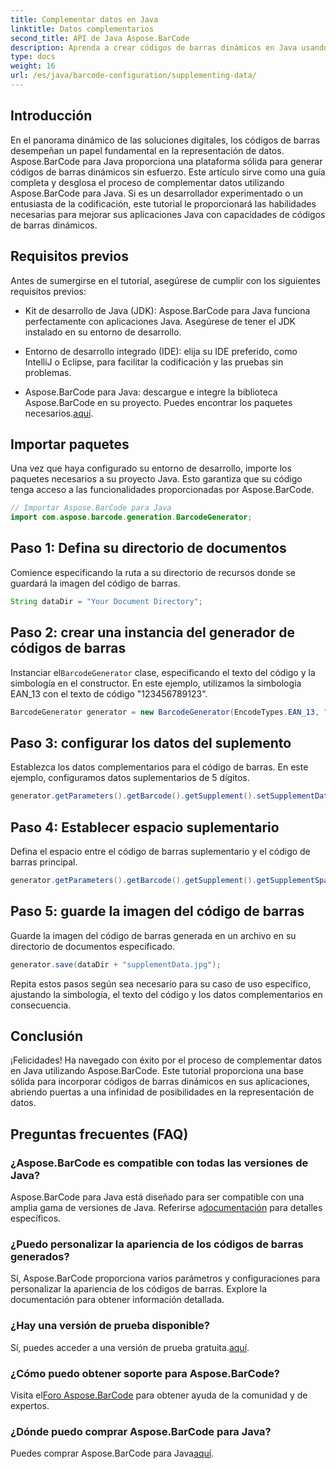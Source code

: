 ```yaml
---
title: Complementar datos en Java
linktitle: Datos complementarios
second_title: API de Java Aspose.BarCode
description: Aprenda a crear códigos de barras dinámicos en Java usando Aspose.BarCode. Guía paso a paso para complementar datos con simbología EAN_13.
type: docs
weight: 16
url: /es/java/barcode-configuration/supplementing-data/
---
```


## Introducción

En el panorama dinámico de las soluciones digitales, los códigos de barras desempeñan un papel fundamental en la representación de datos. Aspose.BarCode para Java proporciona una plataforma sólida para generar códigos de barras dinámicos sin esfuerzo. Este artículo sirve como una guía completa y desglosa el proceso de complementar datos utilizando Aspose.BarCode para Java. Si es un desarrollador experimentado o un entusiasta de la codificación, este tutorial le proporcionará las habilidades necesarias para mejorar sus aplicaciones Java con capacidades de códigos de barras dinámicos.

## Requisitos previos

Antes de sumergirse en el tutorial, asegúrese de cumplir con los siguientes requisitos previos:

- Kit de desarrollo de Java (JDK): Aspose.BarCode para Java funciona perfectamente con aplicaciones Java. Asegúrese de tener el JDK instalado en su entorno de desarrollo.

- Entorno de desarrollo integrado (IDE): elija su IDE preferido, como IntelliJ o Eclipse, para facilitar la codificación y las pruebas sin problemas.

- Aspose.BarCode para Java: descargue e integre la biblioteca Aspose.BarCode en su proyecto. Puedes encontrar los paquetes necesarios.[aquí](https://releases.aspose.com/barcode/java/).

## Importar paquetes

Una vez que haya configurado su entorno de desarrollo, importe los paquetes necesarios a su proyecto Java. Esto garantiza que su código tenga acceso a las funcionalidades proporcionadas por Aspose.BarCode.

```java
// Importar Aspose.BarCode para Java
import com.aspose.barcode.generation.BarcodeGenerator;
```

## Paso 1: Defina su directorio de documentos

Comience especificando la ruta a su directorio de recursos donde se guardará la imagen del código de barras.

```java
String dataDir = "Your Document Directory";
```

## Paso 2: crear una instancia del generador de códigos de barras

 Instanciar el`BarcodeGenerator` clase, especificando el texto del código y la simbología en el constructor. En este ejemplo, utilizamos la simbología EAN_13 con el texto de código "123456789123".

```java
BarcodeGenerator generator = new BarcodeGenerator(EncodeTypes.EAN_13, "123456789123");
```

## Paso 3: configurar los datos del suplemento

Establezca los datos complementarios para el código de barras. En este ejemplo, configuramos datos suplementarios de 5 dígitos.

```java
generator.getParameters().getBarcode().getSupplement().setSupplementData("12345");
```

## Paso 4: Establecer espacio suplementario

Defina el espacio entre el código de barras suplementario y el código de barras principal.

```java
generator.getParameters().getBarcode().getSupplement().getSupplementSpace().setPoint(2.0f);
```

## Paso 5: guarde la imagen del código de barras

Guarde la imagen del código de barras generada en un archivo en su directorio de documentos especificado.

```java
generator.save(dataDir + "supplementData.jpg");
```

Repita estos pasos según sea necesario para su caso de uso específico, ajustando la simbología, el texto del código y los datos complementarios en consecuencia.

## Conclusión

¡Felicidades! Ha navegado con éxito por el proceso de complementar datos en Java utilizando Aspose.BarCode. Este tutorial proporciona una base sólida para incorporar códigos de barras dinámicos en sus aplicaciones, abriendo puertas a una infinidad de posibilidades en la representación de datos.

## Preguntas frecuentes (FAQ)

### ¿Aspose.BarCode es compatible con todas las versiones de Java?
 Aspose.BarCode para Java está diseñado para ser compatible con una amplia gama de versiones de Java. Referirse a[documentación](https://reference.aspose.com/barcode/java/) para detalles específicos.

### ¿Puedo personalizar la apariencia de los códigos de barras generados?
Sí, Aspose.BarCode proporciona varios parámetros y configuraciones para personalizar la apariencia de los códigos de barras. Explore la documentación para obtener información detallada.

### ¿Hay una versión de prueba disponible?
Sí, puedes acceder a una versión de prueba gratuita.[aquí](https://releases.aspose.com/).

### ¿Cómo puedo obtener soporte para Aspose.BarCode?
 Visita el[Foro Aspose.BarCode](https://forum.aspose.com/c/barcode/13) para obtener ayuda de la comunidad y de expertos.

### ¿Dónde puedo comprar Aspose.BarCode para Java?
 Puedes comprar Aspose.BarCode para Java[aquí](https://purchase.aspose.com/buy).



